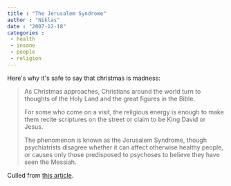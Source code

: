 ```yaml
---
title : "The Jerusalem Syndrome"
author : "Niklas"
date : "2007-12-18"
categories : 
 - health
 - insane
 - people
 - religion
---
```


Here's why it's safe to say that christmas is madness:

> As Christmas approaches, Christians around the world turn to thoughts of the Holy Land and the great figures in the Bible.
> 
> For some who come on a visit, the religious energy is enough to make them recite scriptures on the street or claim to be King David or Jesus.
> 
> The phenomenon is known as the Jerusalem Syndrome, though psychiatrists disagree whether it can affect otherwise healthy people, or causes only those predisposed to psychoses to believe they have seen the Messiah.

Culled from [this article](http://www.reuters.com/article/worldNews/idUSL1353894720071217).
